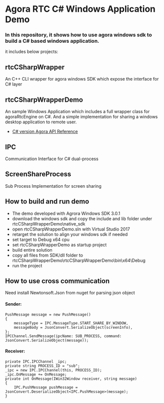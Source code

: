 # Agora RTC C# Windows Application Demo
### In this repository, it shows how to use agora windows sdk to build a C# based windows application.

it includes below projects:

## rtcCSharpWrapper
  An C++ CLI wrapper for agora windows SDK which expose the interface for C# layer
## rtcCSharpWrapperDemo
  An sample Windows Application which includes a full wrapper class for agoraRtcEngine on C#. And a simple implementation for sharing a windows desktop application to remote user.
- [C# version Agora API Reference](https://github.com/AgoraIO-Solutions/rtcCSharpWrapperDemo/blob/master/rtcCSharpWrapperDemo/mainpage.md)
## IPC
  Communication Interface for C# dual-process
## ScreenShareProcess
  Sub Process Implementation for screen sharing
  
## How to build and run demo
- The demo developed with Agrora Windows SDK 3.0.1
- download the windows sdk and copy the include and lib folder under rtcCSharpWrapperDemo\native_sdk
- open rtcCSharpWrapperDemo.sln with Virtual Studio 2017
- retarget the solution to align your windows sdk if needed
- set target to Debug x64 cpu
- set rtcCSharpWrapperDemo as startup project
- build entire solution
- copy all files from SDK/dll folder to rtcCSharpWrapperDemo\rtcCSharpWrapperDemo\bin\x64\Debug
- run the project

## How to use cross communication
Need install Newtonsoft.Json from nuget for parsing json object
#### Sender:
```
PushMessage message = new PushMessage()
{
	messageType = IPC.MessageType.START_SHARE_BY_WINDOW,
	messageBody = JsonConvert.SerializeObject(screenInfo),
};
IPCChannel.SendMessage(ipcName: SUB_PROCESS, command: JsonConvert.SerializeObject(message));
```
#### Receiver:
```
private IPC.IPCChannel _ipc;
private string PROCESS_ID = "sub";
_ipc = new IPC.IPCChannel(this, PROCESS_ID);
_ipc.OnMessage += OnMessage;
private int OnMessage(IWin32Window receiver, string message)
{
	IPC.PushMessage pushMessage = JsonConvert.DeserializeObject<IPC.PushMessage>(message);
}
```
